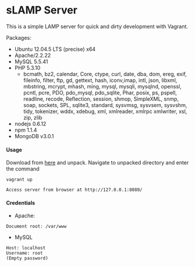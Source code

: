 # sLAMP Server

This is a simple LAMP server for quick and dirty development with Vagrant.

Packages:

* Ubuntu 12.04.5 LTS (precise) x64
* Apache/2.2.22
* MySQL 5.5.41
* PHP 5.3.10
  * bcmath, bz2, calendar, Core, ctype, curl, date, dba, dom, ereg, exif, fileinfo, filter, ftp, gd, gettext, hash, iconv,imap, intl, json, libxml, mbstring, mcrypt, mhash, ming, mysql, mysqli, mysqlnd, openssl, pcntl, pcre, PDO, pdo_mysql, pdo_sqlite, Phar, posix, ps, pspell, readline, recode, Reflection, session, shmop, SimpleXML, snmp, soap, sockets, SPL, sqlite3, standard, sysvmsg, sysvsem, sysvshm, tidy, tokenizer, wddx, xdebug, xml, xmlreader, xmlrpc
xmlwriter, xsl, zip, zlib
* nodejs 0.6.12
* npm 1.1.4
* MongoDB v3.0.1

#### Usage
Download from [here](https://github.com/jrodriguez-ifuelinteractive/slamp_server/archive/master.zip) and unpack. Navigate to unpacked directory and enter the command
```
vagrant up
```
```
Access server from browser at http://127.0.0.1:8080/
```

#### Credentials

* Apache:
```
Document root: /var/www
```

* MySQL
```
Host: localhost
Username: root
(Empty password)
```
